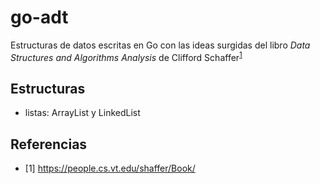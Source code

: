 # go-adt
Estructuras de datos escritas en Go con las ideas surgidas del libro *Data Structures and Algorithms Analysis* de Clifford Schaffer<sup>[1](https://people.cs.vt.edu/shaffer/Book/)</sup>

## Estructuras
- listas: ArrayList y LinkedList

## Referencias
- [1] https://people.cs.vt.edu/shaffer/Book/